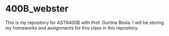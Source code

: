 # 400B_webster

This is my repository for ASTR400B with Prof. Gurtina Besla. I will be storing my homeworks and assignments for this class in this repository.
